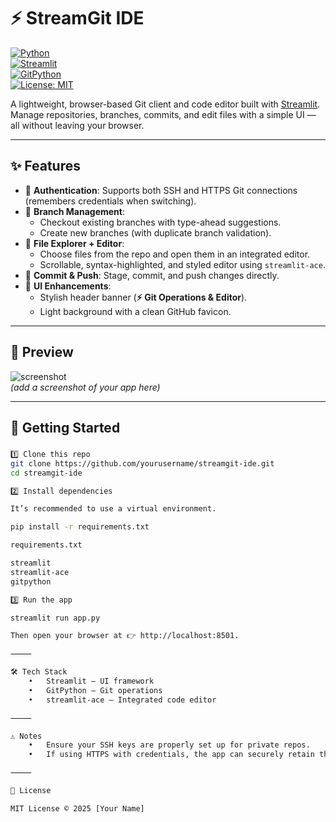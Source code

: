 
# ⚡ StreamGit IDE  

[![Python](https://img.shields.io/badge/Python-3.9%2B-blue.svg?logo=python)](https://www.python.org/)  
[![Streamlit](https://img.shields.io/badge/Streamlit-%F0%9F%94%A5-red?logo=streamlit)](https://streamlit.io/)  
[![GitPython](https://img.shields.io/badge/GitPython-✔-green)](https://gitpython.readthedocs.io/en/stable/)  
[![License: MIT](https://img.shields.io/badge/License-MIT-yellow.svg)](LICENSE)  

A lightweight, browser-based Git client and code editor built with [Streamlit](https://streamlit.io/).  
Manage repositories, branches, commits, and edit files with a simple UI — all without leaving your browser.  

---

## ✨ Features  

- 🔑 **Authentication**: Supports both SSH and HTTPS Git connections (remembers credentials when switching).  
- 🌿 **Branch Management**:  
  - Checkout existing branches with type-ahead suggestions.  
  - Create new branches (with duplicate branch validation).  
- 📂 **File Explorer + Editor**:  
  - Choose files from the repo and open them in an integrated editor.  
  - Scrollable, syntax-highlighted, and styled editor using `streamlit-ace`.  
- 💾 **Commit & Push**: Stage, commit, and push changes directly.  
- 🎨 **UI Enhancements**:  
  - Stylish header banner (**⚡ Git Operations & Editor**).  
  - Light background with a clean GitHub favicon.  

---

## 📸 Preview  

![screenshot](docs/screenshot.png)  
*(add a screenshot of your app here)*  

---

## 🚀 Getting Started  

###  
```bash
1️⃣ Clone this repo 
git clone https://github.com/yourusername/streamgit-ide.git
cd streamgit-ide

2️⃣ Install dependencies

It’s recommended to use a virtual environment.

pip install -r requirements.txt

requirements.txt

streamlit
streamlit-ace
gitpython

3️⃣ Run the app

streamlit run app.py

Then open your browser at 👉 http://localhost:8501.

⸻

🛠️ Tech Stack
	•	Streamlit – UI framework
	•	GitPython – Git operations
	•	streamlit-ace – Integrated code editor

⸻

⚠️ Notes
	•	Ensure your SSH keys are properly set up for private repos.
	•	If using HTTPS with credentials, the app can securely retain them when switching between SSH and HTTPS.

⸻

📜 License

MIT License © 2025 [Your Name]

